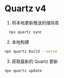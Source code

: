 # Quartz v4

1. 将本地更新推送的储存库

```bash
  npx quartz sync
  ```

2. 本地构建

  ```bash
  npx quartz build --serve
  ```

3. 获取最新的 Quartz 更新

  ```bash
  npx quartz update
  ```
